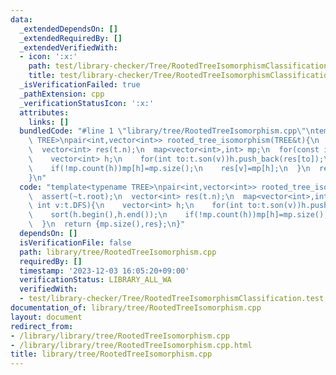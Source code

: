 ```yaml
---
data:
  _extendedDependsOn: []
  _extendedRequiredBy: []
  _extendedVerifiedWith:
  - icon: ':x:'
    path: test/library-checker/Tree/RootedTreeIsomorphismClassification.test.cpp
    title: test/library-checker/Tree/RootedTreeIsomorphismClassification.test.cpp
  _isVerificationFailed: true
  _pathExtension: cpp
  _verificationStatusIcon: ':x:'
  attributes:
    links: []
  bundledCode: "#line 1 \"library/tree/RootedTreeIsomorphism.cpp\"\ntemplate<typename\
    \ TREE>\npair<int,vector<int>> rooted_tree_isomorphism(TREE&t){\n  assert(~t.root);\n\
    \  vector<int> res(t.n);\n  map<vector<int>,int> mp;\n  for(const int v:t.DFS){\n\
    \    vector<int> h;\n    for(int to:t.son(v))h.push_back(res[to]);\n    sort(h.begin(),h.end());\n\
    \    if(!mp.count(h))mp[h]=mp.size();\n    res[v]=mp[h];\n  }\n  return {mp.size(),res};\n\
    }\n"
  code: "template<typename TREE>\npair<int,vector<int>> rooted_tree_isomorphism(TREE&t){\n\
    \  assert(~t.root);\n  vector<int> res(t.n);\n  map<vector<int>,int> mp;\n  for(const\
    \ int v:t.DFS){\n    vector<int> h;\n    for(int to:t.son(v))h.push_back(res[to]);\n\
    \    sort(h.begin(),h.end());\n    if(!mp.count(h))mp[h]=mp.size();\n    res[v]=mp[h];\n\
    \  }\n  return {mp.size(),res};\n}"
  dependsOn: []
  isVerificationFile: false
  path: library/tree/RootedTreeIsomorphism.cpp
  requiredBy: []
  timestamp: '2023-12-03 16:05:20+09:00'
  verificationStatus: LIBRARY_ALL_WA
  verifiedWith:
  - test/library-checker/Tree/RootedTreeIsomorphismClassification.test.cpp
documentation_of: library/tree/RootedTreeIsomorphism.cpp
layout: document
redirect_from:
- /library/library/tree/RootedTreeIsomorphism.cpp
- /library/library/tree/RootedTreeIsomorphism.cpp.html
title: library/tree/RootedTreeIsomorphism.cpp
---
```

